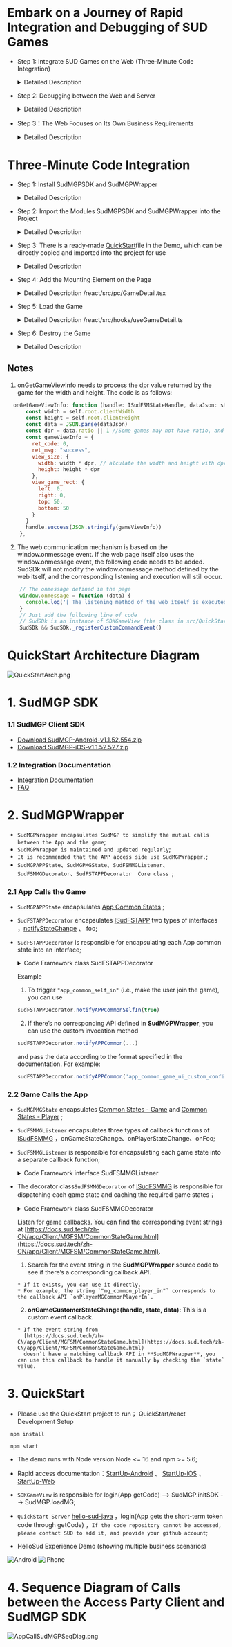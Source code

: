 # Embark on a Journey of Rapid Integration and Debugging of SUD Games

- Step 1: Integrate SUD Games on the Web (Three-Minute Code Integration)
  <details>
  <summary>Detailed Description</summary>
  
      1.appId、appKey，please use those of the QuickStart client;
      2.Web bundleId，please use the domain name of web;(the bundleId/applicationId in the access information table);
      3.For the short-term token code, please use the QuickStart backend service (obtained through login/getCode);
      4.Complete the integration and get the game running;
  
      *** SUD platform supports one appId being bound to multiple bundleIds and applicationIds ***
      *** After filling out the access information table, SUD will bind the APP's bundleId and applicationId to the QuickStart appId ***
  QuickStart backend service [hello-sud-java code repository](https://github.com/SudTechnology/hello-sud-java) ，`if the code repository cannot be accessed, please contact SUD to add it, and provide your github account`;
  </details>


- Step 2: Debugging between the Web and Server
  <details>
  <summary>Detailed Description</summary>
  
      1.The Server implements 4 HTTP APIs; (filled in the access information table)
      2.Please use the web appId、appKey、bundleId(web)；
      3.The Server implements the login/getCode interface to obtain the short-term token code；
      4.The Web and Server debug 5 HTTP APIs；
      5.Complete the HTTP API debugging；
  </details>


- Step 3：The Web Focuses on Its Own Business Requirements
  <details>
  <summary>Detailed Description</summary>

      1.Refer to the SudMGP documentation, SudMGPWrapper, QuickStart, and HelloSud experience demos (showing multiple scenarios, custom scenarios)；
      2.Focus on APP UI interaction, whether functions are supported, and how to implement them.
      For example：
      Adjust the size and position of the game view；
      Adjust the interaction process between the Web and the game, whether UI elements can be hidden, whether buttons can be hidden and implemented by the APP, and   whether click events support interception callbacks;
      
      3.Focus on the Web business logic process and implementation.
      For example：
      How to pass through numerical type parameters and Key type parameters when a game starts；（settlement）
  ![Android](doc/hello_sudplus_android.png)
  ![iPhone](doc/hello_sudplus_iphone.png)
  [Web Demo](https://hello-sud.sud.tech/)

  </details>

# Three-Minute Code Integration

- Step 1: Install SudMGPSDK and SudMGPWrapper
  <details>
  <summary>Detailed Description</summary>
  
  1. Execute the command 
    ```javascript
      npm install sudmgp-sdk-js sudmgp-sdk-js-wrapper
    ```
  </details>

- Step 2: Import the Modules SudMGPSDK and SudMGPWrapper into the Project
  <details>
  <summary>Detailed Description</summary>
  

  ``` javascript
    import { GameConfigModel, SudFSMMGDecorator, SudFSTAPPDecorator, SudFSMMGListener } from 'sudmgp-sdk-js-wrapper'
    //  SudMGPWrapper can be imported separately or on-demand
    // import { SudMGPWrapper } from 'sudmgp-sdk-js-wrapper'  Full import of SudMGPWrapper

    import { SudMGP } from 'sudmgp-sdk-js'

  ```
  </details>


- Step 3: There is a ready-made [QuickStart](https://github.com/SudTechnology/hello-sud-plus-h5/blob/master/QuickStart/react/src/QuickStart/index.ts)file in the Demo, which can be directly copied and imported into the project for use
  <details>
  <summary>Detailed Description</summary>

      1.Modify the appId and appKey in the QuickStart file.
      2.The web needs to implement the login (backend service login/getCode) request interface method in the getCode of the QuickStart file by itself.
  ```javascript
    /** The UserId used. Here it is randomly generated for demonstration, and developers should modify it to the unique userId used in the business.  */
    public userId = Math.floor((Math.random() + 1) * 10000).toString()
    /** The appId applied for on the Sud platform */
    public SudMGP_APP_ID = "1461564080052506636"
    /** The appKey applied for on the Sud platform */
    public SudMGP_APP_KEY = "03pNxK2lEXsKiiwrBQ9GbH541Fk2Sfnc"

  ```
      3.The APP client should use the QuickStart backend service login/getCode；
        *** To achieve the APP to quickly load and run the game, use the QuickStart service ***
        *** SUD platform supports one appId being bound to multiple bundleIds and applicationIds ***
        *** After filling out the access information table, SUD will bind the APP's bundleId and applicationId to the QuickStart appId ***
  </details>


- Step 4: Add the Mounting Element on the Page
    <details>
    <summary>Detailed Description /react/src/pc/GameDetail.tsx</summary>

    ```html
      <div>
        <!-- The game mounting container, the width and height styles need to be customized -->
        <div id='game'></div>
      </div>
    ```
    </details>


- Step 5: Load the Game
    <details>
    <summary>Detailed Description /react/src/hooks/useGameDetail.ts</summary>

    ``` javascript
      import { SDKGameView } from "QuickStart"
      const root = document.getElementById('game') // Get the mounting container element
      const gameRoomId = 'xxxx' // The roomId of the business itself
      const gameId = 'xxxxx' // Access game id
      const userId = Math.floor((Math.random() + 1) * 10000).toString() //  The userId of the business itself
      if (root) {
        //Initialization
        const nsdk = new SDKGameView({ root, gameRoomId, gameId, userId })

        nsdk.setSudFSMMGListener({
          onGameStarted() {
            console.log('========onGameStarted event=====')
          }
        })
        // Call login to get code
        nsdk.login(userId)
      }    
    ```
    </details>


- Step 6: Destroy the Game
    <details>
    <summary>Detailed Description</summary>

    ``` javascript
      root.innerHTML = '' // Clear the internal elements of the mounting container
      // Execute the destroy method of the sdk
      nsdk.onDestroy()
    ```
    </details>

## Notes
   1. onGetGameViewInfo needs to process the dpr value returned by the game for the width and height. The code is as follows:
  ``` javascript
    onGetGameViewInfo: function (handle: ISudFSMStateHandle, dataJson: string): void {
        const width = self.root.clientWidth
        const height = self.root.clientHeight
        const data = JSON.parse(dataJson)
        const dpr = data.ratio || 1 //Some games may not have ratio, and the default value needs to be set to 1
        const gameViewInfo = {
          ret_code: 0,
          ret_msg: "success",
          view_size: {
            width: width * dpr, // alculate the width and height with dpr
            height: height * dpr
          },
          view_game_rect: {
            left: 0,
            right: 0,
            top: 50,
            bottom: 50
          }
        }
        handle.success(JSON.stringify(gameViewInfo))
      },

  ```

  2. The web communication mechanism is based on the window.onmessage event. If the web page itself also uses the window.onmessage event, the following code needs to be added. SudSDk will not modify the window.onmessage method defined by the web itself, and the corresponding listening and execution will still occur.
  ```javascript
      // The onmessage defined in the page
      window.onmessage = function (data) {
        console.log('[ The listening method of the web itself is executed  ] >', data)
      }
      // Just add the following line of code
      // SudSDk is an instance of SDKGameView (the class in src/QuickStart)
      SudSDk && SudSDk._registerCustomCommandEvent()

  ```



# QuickStart Architecture Diagram

![QuickStartArch.png](doc/QuickStartArch.png)

# 1. SudMGP SDK

### 1.1 SudMGP Client SDK

- [Download SudMGP-Android-v1.1.52.554.zip](https://github.com/SudTechnology/sud-mgp-android/releases)
- [Download SudMGP-iOS-v1.1.52.527.zip](https://github.com/SudTechnology/sud-mgp-ios/releases)

### 1.2 Integration Documentation

- [Integration Documentation](https://docs.sud.tech/zh-CN/app/Client/API/)
- [FAQ](https://docs.sud.tech/zh-CN/app/Client/FAQ/)

# 2. SudMGPWrapper

- `SudMGPWrapper encapsulates SudMGP to simplify the mutual calls between the App and the game`;
- `SudMGPWrapper is maintained and updated regularly`;
- `It is recommended that the APP access side use SudMGPWrapper.`;
- `SudMGPAPPState`、`SudMGPMGState`、`SudFSMMGListener`、`SudFSMMGDecorator`、`SudFSTAPPDecorator  Core class
`;

### 2.1 App Calls the Game

- `SudMGPAPPState` encapsulates [App Common States](https://docs.sud.tech/zh-CN/app/Client/APPFST/CommonState.html) ;
- `SudFSTAPPDecorator` encapsulates [ISudFSTAPP](https://docs.sud.tech/zh-CN/app/Client/API/ISudFSTAPP.html)
  two types of interfaces ，[notifyStateChange](https://docs.sud.tech/zh-CN/app/Client/APPFST/CommonState.html) 、 foo;
- `SudFSTAPPDecorator` is responsible for encapsulating each App common state into an interface;
    <details>
    <summary>Code Framework class SudFSTAPPDecorator</summary>

    ``` javascript
    class SudFSTAPPDecorator {
        // iSudFSTAPP = SudMGP.loadMG(AppAudioRoomActivity, userId, roomId, code, gameId, language, sudFSMMGDecorator);
        public setISudFSTAPP(ISudFSTAPP iSudFSTAPP);
        // 1. Join the state
        public notifyAPPCommonSelfIn(isIn: boolean, seatIndex: number, isSeatRandom: boolean, teamId: number) {

        ...
    
        // 16. Set the AI players in the game (added on 2022-05-11)
        public notifyAPPCommonGameAddAIPlayers(aiPlayers: AIPlayers[], isReady: number)
        public destroyMG();
        public updateCode(code: string, listener: ISudListenerNotifyStateChange)
        ...
    }
    ```
    </details>

  Example
  1. To trigger `"app_common_self_in"` (i.e., make the user join the game), you can use

    ```js
    sudFSTAPPDecorator.notifyAPPCommonSelfIn(true)
    ```

  2. If there’s no corresponding API defined in **SudMGPWrapper**, you can use the custom invocation method

    ```js
    sudFSTAPPDecorator.notifyAPPCommon(...)
    ```

    and pass the data according to the format specified in the documentation.
    For example:

    ```js
    sudFSTAPPDecorator.notifyAPPCommon('app_common_game_ui_custom_config', JSON.stringify({}))
    ```


### 2.2 Game Calls the App

- `SudMGPMGState` encapsulates [Common States - Game](https://docs.sud.tech/zh-CN/app/Client/MGFSM/CommonStateGame.html)
  and  [Common States - Player](https://docs.sud.tech/zh-CN/app/Client/MGFSM/CommonStatePlayer.html) ;
- `SudFSMMGListener` encapsulates three types of callback functions of [ISudFSMMG](https://docs.sud.tech/zh-CN/app/Client/API/ISudFSMMG.html) ，onGameStateChange、onPlayerStateChange、onFoo;
- `SudFSMMGListener` is responsible for encapsulating each game state into a separate callback function;
    <details>
    <summary>Code Framework interface SudFSMMGListener</summary>

    ``` javascript
    interface SudFSMMGListener {
        onGameLog(str: string): void
        onGameStarted();
        onGameDestroyed();
        onExpireCode(handle: ISudFSMStateHandle, dataJson: string): void
        onGetGameViewInfo(handle: ISudFSMStateHandle, dataJson: string): void
        onGetGameCfg(handle: ISudFSMStateHandle, dataJson: string): void
    
        // Common States - Game
        // void onGameStateChange(ISudFSMStateHandle handle, String state, String dataJson);
        // Document: https://docs.sud.tech/zh-CN/app/Client/MGFSM/CommonStateGame.html
        // 1.Public message in the game lobby
       onGameMGCommonPublicMessage?(handle: ISudFSMStateHandle, model: IMGCommonPublicMessage) 

        ...
    
        // 21. The game notifies the app layer whether adding a companion robot is successful（Add on 2022-05-17）
        onGameMGCommonGameAddAIPlayers?(handle: ISudFSMStateHandle, model: IMGCommonGameAddAIPlayers)

        
        // Common States - Player
        // void onPlayerStateChange(ISudFSMStateHandle handle, String userId, String state, String dataJson);
        // Documentation: https://docs.sud.tech/zh-CN/app/Client/MGFSM/CommonStatePlayer.html
        // 1.Join the state
        onPlayerMGCommonPlayerIn?(handle: ISudFSMStateHandle, userId: string, model: IMGCommonPlayerIn)
        ...
    
        // 11. The game notifies the app layer of the remaining time of the current game（Added on 2022-05-23, currently effective for UMO）
        onPlayerMGCommonGameCountdownTime?(handle: ISudFSMStateHandle, userId: string, model: IMG
    ```
    </details>
- The decorator class`SudFSMMGDecorator` of  [ISudFSMMG](https://docs.sud.tech/zh-CN/app/Client/API/ISudFSMMG.html) is responsible for dispatching each game state and caching the required game states；
    <details>
    <summary>Code Framework class SudFSMMGDecorator</summary>

    ``` javascript
    class SudFSMMGDecorator implements ISudFSMMG {
        // Set the callback
        public setSudFSMMGListener(listener: Partial<SudFSMMGListener>)
        // Game log
        onGameLog(str: string): void
        // Game loading progress
        public onGameLoadingProgress(stage: number, retCode: number, progress: number)
        //The game has started, and the long connection of the game is completed
        public onGameStarted();CommonGameCountdownTime)
    
        // Game personalized states: Draw Guess
        // Documentation：https://docs.sud.tech/zh-CN/app/Client/MGFSM/DrawGuess.html
        // 1. Selecting words state
        onPlayerMGDGSelecting?(handle: ISudFSMStateHandle, userId: string, model: IMGDGSelecting)
        ...
    }
        // Game destruction
        public onGameDestroyed();
        // Code expiration, must be implemented; the APP access side must call handle.success to release the asynchronous callback object
        public onExpireCode(handle: ISudFSMStateHandle, dataJson: string): void
        // Get game View information, must be implemented; the APP access side must call handle.success to release the asynchronous callback object
        // GameViewInfoModel文档: https://docs.sud.tech/zh-CN/app/Client/API/ISudFSMMG/onGetGameViewInfo.html
        public onGetGameViewInfo(handle: ISudFSMStateHandle, dataJson: string)
        // Get game Config, must be implemented; the APP access side must call handle.success to release the asynchronous callback object
        // GameConfigModel文档: https://docs.sud.tech/zh-CN/app/Client/API/ISudFSMMG/onGetGameCfg.html
        public  onGetGameCfg(handle: ISudFSMStateHandle, dataJson: string): void
        // Game state change; the APP access side must call handle.success to release the asynchronous callback object
        public onGameStateChange(handle: ISudFSMStateHandle, state: string, dataJson: string)
        // Game player state change, the APP access side must call handle.success to release the asynchronous callback object
        public onPlayerStateChange(handle: ISudFSMStateHandle, userId: string, state: string, dataJson: string)
  
        ...
    }
    ```
    </details>

    Listen for game callbacks. You can find the corresponding event strings at
    [https://docs.sud.tech/zh-CN/app/Client/MGFSM/CommonStateGame.html](https://docs.sud.tech/zh-CN/app/Client/MGFSM/CommonStateGame.html).

    1. Search for the event string in the **SudMGPWrapper** source code to see if there’s a corresponding callback API.

      * If it exists, you can use it directly.
      * For example, the string `"mg_common_player_in"` corresponds to the callback API `onPlayerMGCommonPlayerIn`.

    2. **onGameCustomerStateChange(handle, state, data):**
      This is a custom event callback.

      * If the event string from
        [https://docs.sud.tech/zh-CN/app/Client/MGFSM/CommonStateGame.html](https://docs.sud.tech/zh-CN/app/Client/MGFSM/CommonStateGame.html)
        doesn’t have a matching callback API in **SudMGPWrapper**, you can use this callback to handle it manually by checking the `state` value.

# 3. QuickStart

- Please use the QuickStart project to run；
 QuickStart/react Development Setup
 ```
  npm install

  npm start
 ```

- The demo runs with Node version Node <= 16 and npm >= 5.6;
- Rapid access documentation：[StartUp-Android](https://docs.sud.tech/zh-CN/app/Client/StartUp-Android.html)
  、 [StartUp-iOS](https://docs.sud.tech/zh-CN/app/Client/StartUp-iOS.html) 、[StartUp-Web](https://docs.sud.tech/zh-CN/app/Client/StartUp-Web.html)
- `SDKGameView` is responsible for login(App getCode) --> SudMGP.initSDK --> SudMGP.loadMG;
- `QuickStart Server` [hello-sud-java](https://github.com/SudTechnology/hello-sud-java) ，login(App gets the short-term token code through getCode) ，`If the code repository cannot be accessed, please contact SUD to add it, and provide your github account`;


- HelloSud Experience Demo (showing multiple business scenarios)

![Android](doc/hello_sudplus_android.png)
![iPhone](doc/hello_sudplus_iphone.png)

# 4.  Sequence Diagram of Calls between the Access Party Client and SudMGP SDK

![AppCallSudMGPSeqDiag.png](doc/AppCallSudMGPSeqDiag.png)

